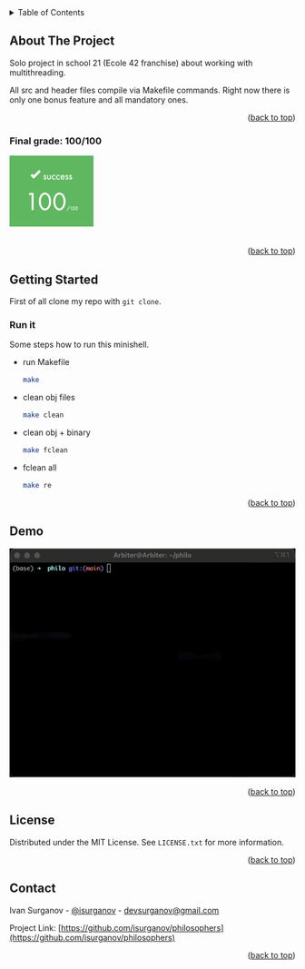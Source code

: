 <div id="top"></div>

<!-- TABLE OF CONTENTS -->
<details>
  <summary>Table of Contents</summary>
  <ol>
    <li>
      <a href="#about-the-project">About The Project</a>
      <ul>
        <li><a href="#final-grade">Final grade</a></li>
      </ul>
    </li>
    <li>
      <a href="#getting-started">Getting Started</a>
    </li>
    <li><a href="#demo">Demo</a></li>
    <li><a href="#license">License</a></li>
    <li><a href="#contact">Contact</a></li>
  </ol>
</details>



<!-- ABOUT THE PROJECT -->
## About The Project

Solo project in school 21 (Ecole 42 franchise) about working with multithreading.

All src and header files compile via Makefile commands. Right now there is only one bonus feature and all mandatory ones.


<p align="right">(<a href="#top">back to top</a>)</p>



### Final grade: 100/100

<img src="./demo/score.png" height="125" alt="Score"> <br></br>

<p align="right">(<a href="#top">back to top</a>)</p>



<!-- GETTING STARTED -->
## Getting Started

First of all clone my repo with ```git clone```.

### Run it

Some steps how to run this minishell.
* run Makefile
  ```sh
  make 
  ```
* clean obj files
  ```sh
  make clean
  ```
* clean obj + binary
  ```sh
  make fclean
  ```
* fclean all
  ```sh
  make re
  ```


<p align="right">(<a href="#top">back to top</a>)</p>


<!-- DEMO -->
## Demo

 <img src="./demo/demo.gif" width="600" alt="demo">

<p align="right">(<a href="#top">back to top</a>)</p>


<!-- LICENSE -->
## License

Distributed under the MIT License. See `LICENSE.txt` for more information.

<p align="right">(<a href="#top">back to top</a>)</p>



<!-- CONTACT -->
## Contact

Ivan Surganov - [@isurganov](https://www.linkedin.com/in/ivansurganov/) - devsurganov@gmail.com

Project Link: [https://github.com/isurganov/philosophers](https://github.com/isurganov/philosophers)

<p align="right">(<a href="#top">back to top</a>)</p>



